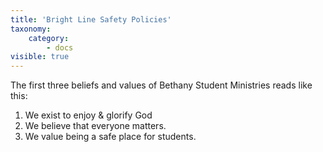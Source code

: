 ```yaml
---
title: 'Bright Line Safety Policies'
taxonomy:
    category:
        - docs
visible: true
---
```


The first three beliefs and values of Bethany Student Ministries reads like this: 
1. We exist to enjoy & glorify God
2. We believe that everyone matters.
3. We value being a safe place for students. 